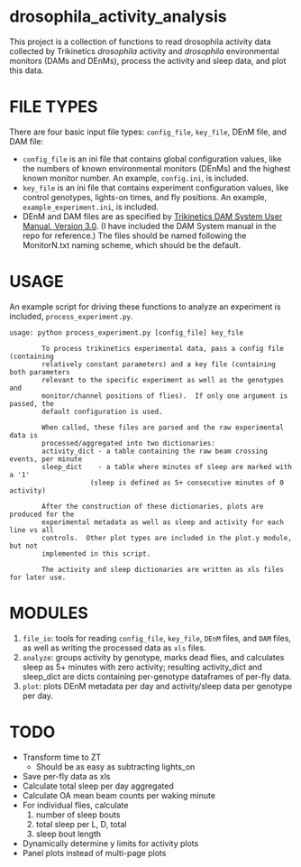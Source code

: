 drosophila_activity_analysis
============================

This project is a collection of functions to read drosophila activity data collected by
Trikinetics *drosophila* activity and *drosophila* environmental monitors (DAMs and DEnMs),
process the activity and sleep data, and plot this data.

# FILE TYPES

There are four basic input file types: `config_file`, `key_file`, DEnM file, and DAM file:
* `config_file` is an ini file that contains global configuration values, like the numbers of known environmental monitors (DEnMs) and the highest known monitor number. An example, `config.ini`, is included.
* `key_file` is an ini file that contains experiment configuration values, like control genotypes, lights-on times, and fly positions. An example, `example_experiment.ini`, is included.
* DEnM and DAM files are as specified by [Trikinetics DAM System User Manual, Version 3.0](http://www.trikinetics.com/Downloads/DAMSystem%20User's%20Guide%203.0.pdf). (I have included the DAM System manual in the repo for reference.) The files should be named following the MonitorN.txt naming scheme, which should be the default.

# USAGE
An example script for driving these functions to analyze an experiment is included, `process_experiment.py`.
```
usage: python process_experiment.py [config_file] key_file

        To process trikinetics experimental data, pass a config file (containing
        relatively constant parameters) and a key file (containing both parameters
        relevant to the specific experiment as well as the genotypes and
        monitor/channel positions of flies).  If only one argument is passed, the
        default configuration is used.

        When called, these files are parsed and the raw experimental data is
        processed/aggregated into two dictionaries:
        activity_dict - a table containing the raw beam crossing events, per minute
        sleep_dict    - a table where minutes of sleep are marked with a '1'
                    (sleep is defined as 5+ consecutive minutes of 0 activity)

        After the construction of these dictionaries, plots are produced for the
        experimental metadata as well as sleep and activity for each line vs all
        controls.  Other plot types are included in the plot.y module, but not
        implemented in this script.

        The activity and sleep dictionaries are written as xls files for later use.
```

# MODULES
1. `file_io`: tools for reading `config_file`, `key_file`, `DEnM` files, and `DAM` files, as well as writing the processed data as `xls` files.
1. `analyze`: groups activity by genotype, marks dead flies, and calculates sleep as 5+ minutes with zero activity; resulting activity_dict and sleep_dict are dicts containing per-genotype dataframes of per-fly data.
1. `plot`: plots DEnM metadata per day and activity/sleep data per genotype per day.

# TODO
- Transform time to ZT
    - Should be as easy as subtracting lights_on
- Save per-fly data as xls
- Calculate total sleep per day aggregated
- Calculate OA mean beam counts per waking minute
- For individual flies, calculate
    1. number of sleep bouts
    1. total sleep per L, D, total
    1. sleep bout length
- Dynamically determine y limits for activity plots
- Panel plots instead of multi-page plots
